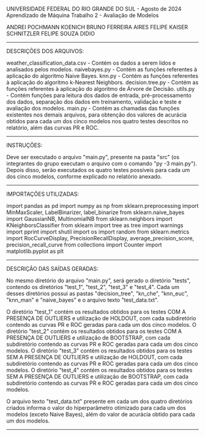 UNIVERSIDADE FEDERAL DO RIO GRANDE DO SUL - Agosto de 2024
Aprendizado de Máquina
Trabalho 2 - Avaliação de Modelos

ANDREI POCHMANN KOENICH
BRUNO FERREIRA AIRES
FELIPE KAISER SCHNITZLER
FELIPE SOUZA DIDIO

---------------------------------------------------------------------------------------------------------------------------------------------------------------------

DESCRIÇÕES DOS ARQUIVOS:

weather_classification_data.csv 		- Contém os dados a serem lidos e analisados pelos modelos.
naivebayes.py							- Contém as funções referentes à aplicação do algoritmo Naive Bayes.
knn.py 									- Contém as funções referentes à aplicação do algoritmo k-Nearest Neighbors.
decision.tree.py 						- Contém as funções referentes à aplicação do algoritmo de Árvore de Decisão.
utils.py								- Contém funções para leitura dos dados de entrada, pré-processamento dos dados, separação dos dados em treinamento, validação e teste e avaliação dos modelos.
main.py									- Contém as chamadas das funções existentes nos demais arquivos, para obtenção dos valores de acurácia obtidos para cada um dos cinco modelos nos quatro testes descritos no relatório, além das curvas PR e ROC.

---------------------------------------------------------------------------------------------------------------------------------------------------------------------

INSTRUÇÕES:

Deve ser executado o arquivo "main.py", presente na pasta "src" (os integrantes do grupo executam o arquivo com o comando "py -3 main.py").
Depois disso, serão executados os quatro testes possíveis para cada um dos cinco modelos, conforme explicado no relatório anexado.

---------------------------------------------------------------------------------------------------------------------------------------------------------------------

IMPORTAÇÕES UTILIZADAS:

import pandas as pd
import numpy as np
from sklearn.preprocessing import MinMaxScaler, LabelBinarizer, label_binarize
from sklearn.naive_bayes import GaussianNB, MultinomialNB
from sklearn.neighbors import KNeighborsClassifier
from sklearn import tree as tree
import warnings
import pprint
import shutil
import os
import random
from sklearn.metrics import RocCurveDisplay, PrecisionRecallDisplay, average_precision_score, precision_recall_curve
from collections import Counter
import matplotlib.pyplot as plt

---------------------------------------------------------------------------------------------------------------------------------------------------------------------

DESCRIÇÃO DAS SAÍDAS GERADAS:

No mesmo diretório do arquivo "main.py", será gerado o diretório "tests", contendo os diretórios "test_1", "test_2", "test_3" e "test_4".
Cada um desses diretórios possui as pastas "decision_tree", "kn_che", "knn_euc", "knn_man" e "naive_bayes" e o arquivo texto "test_data.txt".

O diretório "test_1" contém os resultados obtidos para os testes COM A PRESENÇA DE OUTLIERS e utilização de HOLDOUT, com cada subdiretório contendo as curvas PR e ROC geradas para cada um dos cinco modelos.
O diretório "test_2" contém os resultados obtidos para os testes COM A PRESENÇA DE OUTLIERS e utilização de BOOTSTRAP, com cada subdiretório contendo as curvas PR e ROC geradas para cada um dos cinco modelos.
O diretório "test_3" contém os resultados obtidos para os testes SEM A PRESENÇA DE OUTLIERS e utilização de HOLDOUT, com cada subdiretório contendo as curvas PR e ROC geradas para cada um dos cinco modelos.
O diretório "test_4" contém os resultados obtidos para os testes SEM A PRESENÇA DE OUTLIERS e utilização de BOOTSTRAP, com cada subdiretório contendo as curvas PR e ROC geradas para cada um dos cinco modelos.

O arquivo texto "test_data.txt" presente em cada um dos quatro diretórios criados informa o valor do hiperparâmetro otimizado para cada um dos modelos (exceto Naive Bayes),
além do valor de acurácia obtido para cada um dos modelos.

---------------------------------------------------------------------------------------------------------------------------------------------------------------------





